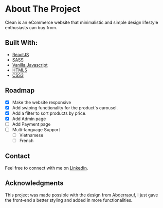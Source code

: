 # About The Project

Clean is an eCommerce website that minimalistic and simple design lifestyle enthusiasts can buy from.

## Built With:

- [ReactJS](https://react.dev/)
- [SASS](https://sass-lang.com/)
- [Vanilla Javascript](https://developer.mozilla.org/en-US/docs/Web/JavaScript)
- [HTML5](https://developer.mozilla.org/en-US/docs/Glossary/HTML5)
- [CSS3](https://developer.mozilla.org/en-US/docs/Web/CSS)

## Roadmap

- [x] Make the website responsive
- [x] Add swiping functionality for the product's carousel.
- [x] Add a filter to sort products by price.
- [x] Add Admin page
- [ ] Add Payment page
- [ ] Multi-language Support
  - [ ] Vietnamese
  - [ ] French

## Contact

Feel free to connect with me on [Linkedin](https://www.linkedin.com/in/nathancao/).

## Acknowledgments

This project was made possible with the design from [Abderraouf](https://github.com/Abderraouf-Rahmani), I just gave the front-end a better styling and added in more functionalities.
